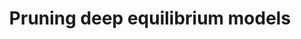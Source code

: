 ---
title: "Pruning deep equilibrium models"
collection: publications
permalink: /publications/pruning_deq
venue: "ICML Workshop on Sparsity in Neural Network, 2022"
award: ""
authors: 'Hoang Pham*, <b>Tuc Nguyen*</b>, Anh Ta, Dung D.Le'
paper: ""
code: ""
blog: ""
slide: ""
talk: ""
---